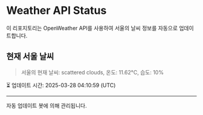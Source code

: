 
# Weather API Status

이 리포지토리는 OpenWeather API를 사용하여 서울의 날씨 정보를 자동으로 업데이트합니다.

## 현재 서울 날씨
> 서울의 현재 날씨: scattered clouds, 온도: 11.62°C, 습도: 10%

⏳ 업데이트 시간: 2025-03-28 04:10:59 (UTC)

---
자동 업데이트 봇에 의해 관리됩니다.
